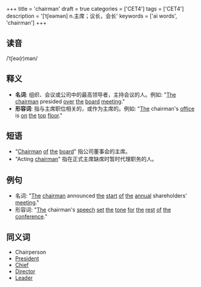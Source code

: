 +++
title = 'chairman'
draft = true
categories = ['CET4']
tags = ['CET4']
description = '[ˈt∫eəmən] n.主席；议长，会长'
keywords = ['ai words', 'chairman']
+++

## 读音
/ˈtʃeə(r)mən/

## 释义
- **名词**: 组织、会议或公司中的最高领导者，主持会议的人。例如: "[The](/zh/post/the/) [chairman](/zh/post/chairman/) presided [over](/zh/post/over/) [the](/zh/post/the/) [board](/zh/post/board/) [meeting](/zh/post/meeting/)."
- **形容词**: 指与主席职位相关的，或作为主席的。例如: "[The](/zh/post/the/) chairman's [office](/zh/post/office/) is [on](/zh/post/on/) [the](/zh/post/the/) [top](/zh/post/top/) [floor](/zh/post/floor/)."

## 短语
- "[Chairman](/zh/post/chairman/) [of](/zh/post/of/) [the](/zh/post/the/) [board](/zh/post/board/)" 指公司董事会的主席。
- "Acting [chairman](/zh/post/chairman/)" 指在正式主席缺席时暂时代理职务的人。

## 例句
- 名词: "[The](/zh/post/the/) [chairman](/zh/post/chairman/) announced [the](/zh/post/the/) [start](/zh/post/start/) [of](/zh/post/of/) [the](/zh/post/the/) [annual](/zh/post/annual/) shareholders' [meeting](/zh/post/meeting/)."
- 形容词: "[The](/zh/post/the/) chairman's [speech](/zh/post/speech/) [set](/zh/post/set/) [the](/zh/post/the/) [tone](/zh/post/tone/) [for](/zh/post/for/) [the](/zh/post/the/) [rest](/zh/post/rest/) [of](/zh/post/of/) [the](/zh/post/the/) [conference](/zh/post/conference/)."

## 同义词
- Chairperson
- [President](/zh/post/president/)
- [Chief](/zh/post/chief/)
- [Director](/zh/post/director/)
- [Leader](/zh/post/leader/)
